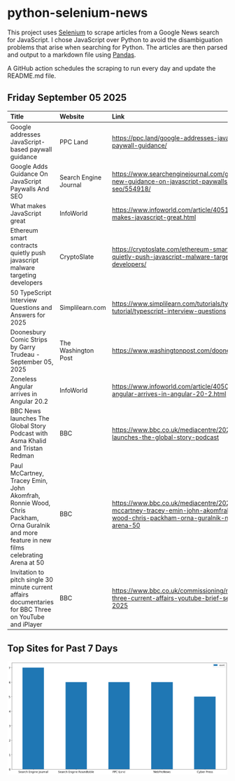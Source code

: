 # python-selenium-news

This project uses [Selenium](https://www.seleniumhq.org/) to scrape articles from a Google News search for JavaScript.
I chose JavaScript over Python to avoid the disambiguation problems that arise when searching for Python.
The articles are then parsed and output to a markdown file using [Pandas](https://pandas.pydata.org/).

A GitHub action schedules the scraping to run every day and update the README.md file.

## Friday September 05 2025


| Title                                                                                                                                       | Website               | Link                                                                                                                                       |
|:--------------------------------------------------------------------------------------------------------------------------------------------|:----------------------|:-------------------------------------------------------------------------------------------------------------------------------------------|
| Google addresses JavaScript-based paywall guidance                                                                                          | PPC Land              | https://ppc.land/google-addresses-javascript-based-paywall-guidance/                                                                       |
| Google Adds Guidance On JavaScript Paywalls And SEO                                                                                         | Search Engine Journal | https://www.searchenginejournal.com/google-adds-new-guidance-on-javascript-paywalls-and-seo/554918/                                        |
| What makes JavaScript great                                                                                                                 | InfoWorld             | https://www.infoworld.com/article/4051691/what-makes-javascript-great.html                                                                 |
| Ethereum smart contracts quietly push javascript malware targeting developers                                                               | CryptoSlate           | https://cryptoslate.com/ethereum-smart-contracts-quietly-push-javascript-malware-targeting-developers/                                     |
| 50 TypeScript Interview Questions and Answers for 2025                                                                                      | Simplilearn.com       | https://www.simplilearn.com/tutorials/typescript-tutorial/typescript-interview-questions                                                   |
| Doonesbury Comic Strips by Garry Trudeau - September 05, 2025                                                                               | The Washington Post   | https://www.washingtonpost.com/doonesbury/                                                                                                 |
| Zoneless Angular arrives in Angular 20.2                                                                                                    | InfoWorld             | https://www.infoworld.com/article/4050950/zoneless-angular-arrives-in-angular-20-2.html                                                    |
| BBC News launches The Global Story Podcast with Asma Khalid and Tristan Redman                                                              | BBC                   | https://www.bbc.co.uk/mediacentre/2025/bbc-news-launches-the-global-story-podcast                                                          |
| Paul McCartney, Tracey Emin, John Akomfrah, Ronnie Wood, Chris Packham, Orna Guralnik and more feature in new films celebrating Arena at 50 | BBC                   | https://www.bbc.co.uk/mediacentre/2025/paul-mccartney-tracey-emin-john-akomfrah-ronnie-wood-chris-packham-orna-guralnik-new-films-arena-50 |
| Invitation to pitch single 30 minute current affairs documentaries for BBC Three on YouTube and iPlayer                                     | BBC                   | https://www.bbc.co.uk/commissioning/news/bbc-three-current-affairs-youtube-brief-september-2025                                            |
## Top Sites for Past 7 Days

![Graph of Top Sites](https://raw.githubusercontent.com/dan-mba/python-selenium-news/main/last-week.png)
